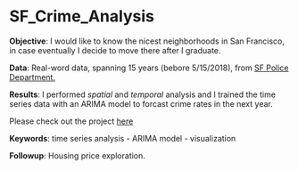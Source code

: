 # SF_Crime_Analysis

**Objective**:
I would like to know the nicest neighborhoods in San Francisco, in case eventually I decide to move there after I graduate.

**Data**:
Real-word data, spanning 15 years (bebore 5/15/2018), from [SF Police Department.](https://data.sfgov.org/Public-Safety/-Change-Notice-Police-Department-Incidents/tmnf-yvry)

**Results**:
I performed *spatial* and *temporal* analysis and I trained the time series data with an ARIMA model to forcast crime rates in the next year.

Please check out the project [here](https://github.com/yanxiali/SF_Crime_Analysis/blob/master/SF_Crime.ipynb)

**Keywords**:
time series analysis - ARIMA model - visualization 

**Followup**:
Housing price exploration.

